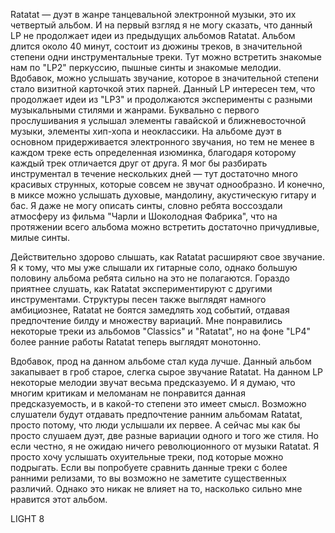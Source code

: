 Ratatat — дуэт в жанре танцевальной электронной музыки, это их четвертый альбом. И на первый взгляд я не могу сказать, что данный LP не продолжает идеи из предыдущих альбомов Ratatat. Альбом длится около 40 минут, состоит из дюжины треков, в значительной степени одни инструментальные треки. Тут можно встретить знакомые нам по "LP2" перкуссию, пышные синты и знакомые мелодии. Вдобавок, можно услышать звучание, которое в значительной степени стало визитной карточкой этих парней. Данный LP интересен тем, что продолжает идеи из "LP3" и продолжаются эксперименты с разными музыкальными стилями и жанрами. Буквально с первого прослушивания я услышал элементы гавайской и ближневосточной музыки, элементы хип-хопа и неоклассики. На альбоме дуэт в основном придерживается электронного звучания, но тем не менее в каждом треке есть определенная изюминка, благодаря которому каждый трек отличается друг от друга. Я мог бы разбирать инструментал в течение нескольких дней — тут достаточно много красивых струнных, которые совсем не звучат однообразно. И конечно, в миксе можно услышать духовые, мандолину, акустическую гитару и бас. Я даже не могу описать синты, словно ребята воссоздали атмосферу из фильма "Чарли и Шоколодная Фабрика", что на протяжении всего альбома можно встретить достаточно причудливые, милые синты.

Действительно здорово слышать, как Ratatat расширяют свое звучание. Я к тому, что мы уже слышали их гитарные соло, однако большую половину альбома ребята сильно на это не полагаются. Гораздо приятнее слушать, как Ratatat экспериментируют с другими инструментами. Структуры песен также выглядят намного амбициознее, Ratatat не боятся замедлять ход событий, отдавая предпочтение билду и множеству вариаций. Мне понравились некоторые треки из альбомов "Classics" и "Ratatat", но на фоне "LP4" более ранние работы Ratatat теперь выглядят монотонно.

Вдобавок, прод на данном альбоме стал куда лучше. Данный альбом закапывает в гроб старое, слегка сырое звучание Ratatat. На данном LP некоторые мелодии звучат весьма предсказуемо. И я думаю, что многим критикам и меломанам не понравится данная предсказуемость, и в какой-то степени это имеет смысл. Возможно слушатели будут отдавать предпочтение ранним альбомам Ratatat, просто потому, что люди услышали их первее. А сейчас мы как бы просто слушаем дуэт, две разные вариации одного и того же стиля. Но если честно, я не ожидаю ничего революционного от музыки Ratatat. Я просто хочу услышать охуительные треки, под которые можно подрыгать. Если вы попробуете сравнить данные треки с более ранними релизами, то вы возможно не заметите существенных различий. Однако это никак не влияет на то, насколько сильно мне нравится этот альбом.

LIGHT 8

